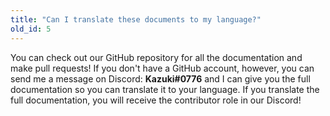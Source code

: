 ```yaml
---
title: "Can I translate these documents to my language?"
old_id: 5
---
```

You can check out our GitHub repository for all the documentation and make pull requests! If you don't have a GitHub account, however, you can send me a message on Discord: **Kazuki#0776** and I can give you the full documentation so you can translate it to your language. If you translate the full documentation, you will receive the contributor role in our Discord!
